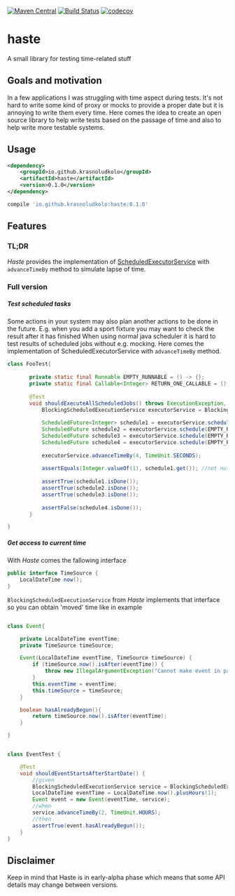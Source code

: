 [![Maven Central](https://maven-badges.herokuapp.com/maven-central/io.github.krasnoludkolo/haste/badge.png)](https://maven-badges.herokuapp.com/maven-central/io.github.krasnoludkolo/haste)
[![Build Status](https://travis-ci.org/krasnoludkolo/haste.svg?branch=master)](https://travis-ci.org/krasnoludkolo/haste)
[![codecov](https://codecov.io/gh/krasnoludkolo/haste/branch/master/graph/badge.svg)](https://codecov.io/gh/krasnoludkolo/haste)

# haste
A small library for testing time-related stuff

## Goals and motivation

In a few applications I was struggling with time aspect during tests. 
It's not hard to write some kind of proxy or mocks to provide a proper
date but it is annoying to write them every time. 
Here comes the idea to create an open source library to help write tests
 based on the passage of time and also to help write more testable systems.

## Usage

```xml
<dependency>
    <groupId>io.github.krasnoludkolo</groupId>
    <artifactId>haste</artifactId>
    <version>0.1.0</version>
</dependency>
```
```groovy
compile 'io.github.krasnoludkolo:haste:0.1.0'
```


## Features

### TL;DR
<i>Haste</i> provides the implementation of [ScheduledExecutorService](https://docs.oracle.com/javase/8/docs/api/java/util/concurrent/ScheduledExecutorService.html)
with ```advanceTimeBy``` method to simulate lapse of time.

### Full version

##### Test scheduled tasks
Some actions in your system may also plan another actions to be done in the future. 
E.g. when you add a sport fixture you may want to check the result after it has finished
When using normal java scheduler it is hard to test results of scheduled jobs without e.g. mocking. 
Here comes the implementation of ScheduledExecutorService with ```advanceTimeBy``` method.
 
 ```java
class FooTest{
    
        private static final Runnable EMPTY_RUNNABLE = () -> {};
        private static final Callable<Integer> RETURN_ONE_CALLABLE = () -> 1;
    
        @Test
        void shouldExecuteAllScheduledJobs() throws ExecutionException, InterruptedException {
            BlockingScheduledExecutionService executorService = BlockingScheduledExecutionService.withFixedClockFromNow();
    
            ScheduledFuture<Integer> schedule1 = executorService.schedule(RETURN_ONE_CALLABLE, 1, TimeUnit.SECONDS);
            ScheduledFuture schedule2 = executorService.schedule(EMPTY_RUNNABLE, 2, TimeUnit.SECONDS);
            ScheduledFuture schedule3 = executorService.schedule(EMPTY_RUNNABLE, 3, TimeUnit.SECONDS);
            ScheduledFuture schedule4 = executorService.schedule(EMPTY_RUNNABLE, 5, TimeUnit.SECONDS);
    
            executorService.advanceTimeBy(4, TimeUnit.SECONDS);
    
            assertEquals(Integer.valueOf(1), schedule1.get()); //not null
            
            assertTrue(schedule1.isDone()); 
            assertTrue(schedule2.isDone());
            assertTrue(schedule3.isDone());
            
            assertFalse(schedule4.isDone());
        }

}
```

##### Get access to current time
With <i>Haste</i> comes the fallowing interface 
```java
public interface TimeSource {
    LocalDateTime now();
}
```
```BlockingScheduledExecutionService``` from <i>Haste</i> implements that interface so you can obtain 'moved' 
time like in example

```java

class Event{

    private LocalDateTime eventTime;
    private TimeSource timeSource;

    Event(LocalDateTime eventTime, TimeSource timeSource) {
        if (timeSource.now().isAfter(eventTime)) {
            throw new IllegalArgumentException("Cannot make event in past");
        }
        this.eventTime = eventTime;
        this.timeSource = timeSource;
    }

    boolean hasAlreadyBegun(){
        return timeSource.now().isAfter(eventTime);
    }

}
```
```java

class EventTest {

    @Test
    void shouldEventStartsAfterStartDate() {
        //given
        BlockingScheduledExecutionService service = BlockingScheduledExecutionService.withFixedClockFromNow();
        LocalDateTime eventTime = LocalDateTime.now().plusHours(1);
        Event event = new Event(eventTime, service);
        //when
        service.advanceTimeBy(2, TimeUnit.HOURS);
        //then
        assertTrue(event.hasAlreadyBegun());
    }
}
```
## Disclaimer
Keep in mind that Haste is in early-alpha phase which means that some API details may change between versions.
